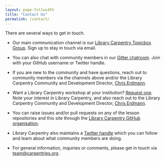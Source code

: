 ```yaml
---
layout: page-fullwidth
title: "Contact Us"
permalink: /contact/
---
```


There are several ways to get in touch. 

* Our main communication channel is our [Library Carpentry Topicbox Group](https://carpentries.topicbox.com/groups/discuss-library-carpentry). Sign up to stay in touch via email.

* You can also chat with community members in our [Gitter chatroom](https://gitter.im/LibraryCarpentry/Lobby). Join with your GitHub username or Twitter handle.

* If you are new to the community and have questions, reach out to community members via the channels above and/or the Library Carpentry Community and Development Director, [Chris Erdmann](mailto:chris@carpentries.org).

* Want a Library Carpentry workshop at your institution? [Request one](https://amy.software-carpentry.org/forms/workshop/). Note your interest in Library Carpentry, and also reach out to the Library Carpentry Community and Development Director, [Chris Erdmann](mailto:chris@carpentries.org).

* You can raise issues and/or pull requests on any of the lesson repositories and this site through the [Library Carpentry GitHub organisation](https://github.com/LibraryCarpentry).

* Library Carpentry also maintains a [Twitter handle](https://twitter.com/LibCarpentry) which you can follow and learn about what community members are doing.

* For general information, inquiries or comments, please get in touch via [team@carpentries.org](mailto:team@carpentries.org).
